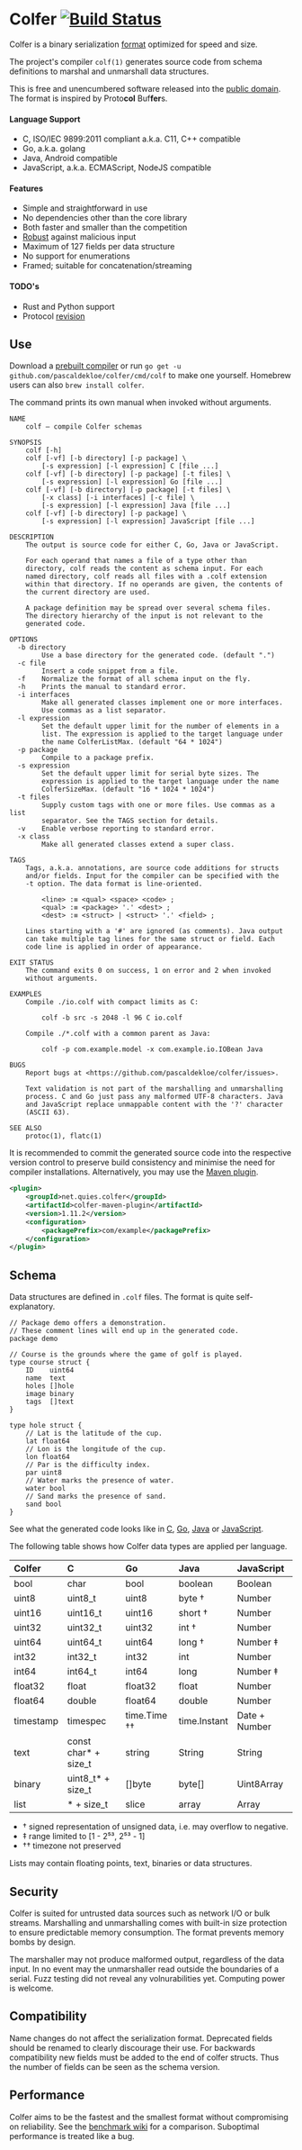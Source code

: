 # Colfer [![Build Status](https://travis-ci.org/pascaldekloe/colfer.svg?branch=master)](https://travis-ci.org/pascaldekloe/colfer)

Colfer is a binary serialization [format](https://github.com/pascaldekloe/colfer/wiki/Spec)
optimized for speed and size.

The project's compiler `colf(1)` generates source code from schema definitions
to marshal and unmarshall data structures.

This is free and unencumbered software released into the
[public domain](http://creativecommons.org/publicdomain/zero/1.0).
The format is inspired by Proto**col** Buf**fer**s.


#### Language Support

* C, ISO/IEC 9899:2011 compliant a.k.a. C11, C++ compatible
* Go, a.k.a. golang
* Java, Android compatible
* JavaScript, a.k.a. ECMAScript, NodeJS compatible

#### Features

* Simple and straightforward in use
* No dependencies other than the core library
* Both faster and smaller than the competition
* [Robust](#security) against malicious input
* Maximum of 127 fields per data structure
* No support for enumerations
* Framed; suitable for concatenation/streaming

#### TODO's

* Rust and Python support
* Protocol [revision](https://github.com/pascaldekloe/colfer/commits/v2)


## Use

Download a [prebuilt compiler](https://github.com/pascaldekloe/colfer/releases)
or run `go get -u github.com/pascaldekloe/colfer/cmd/colf` to make one yourself.
Homebrew users can also `brew install colfer`.

The command prints its own manual when invoked without arguments.

```
NAME
	colf — compile Colfer schemas

SYNOPSIS
	colf [-h]
	colf [-vf] [-b directory] [-p package] \
		[-s expression] [-l expression] C [file ...]
	colf [-vf] [-b directory] [-p package] [-t files] \
		[-s expression] [-l expression] Go [file ...]
	colf [-vf] [-b directory] [-p package] [-t files] \
		[-x class] [-i interfaces] [-c file] \
		[-s expression] [-l expression] Java [file ...]
	colf [-vf] [-b directory] [-p package] \
		[-s expression] [-l expression] JavaScript [file ...]

DESCRIPTION
	The output is source code for either C, Go, Java or JavaScript.

	For each operand that names a file of a type other than
	directory, colf reads the content as schema input. For each
	named directory, colf reads all files with a .colf extension
	within that directory. If no operands are given, the contents of
	the current directory are used.

	A package definition may be spread over several schema files.
	The directory hierarchy of the input is not relevant to the
	generated code.

OPTIONS
  -b directory
    	Use a base directory for the generated code. (default ".")
  -c file
    	Insert a code snippet from a file.
  -f	Normalize the format of all schema input on the fly.
  -h	Prints the manual to standard error.
  -i interfaces
    	Make all generated classes implement one or more interfaces.
    	Use commas as a list separator.
  -l expression
    	Set the default upper limit for the number of elements in a
    	list. The expression is applied to the target language under
    	the name ColferListMax. (default "64 * 1024")
  -p package
    	Compile to a package prefix.
  -s expression
    	Set the default upper limit for serial byte sizes. The
    	expression is applied to the target language under the name
    	ColferSizeMax. (default "16 * 1024 * 1024")
  -t files
    	Supply custom tags with one or more files. Use commas as a list
    	separator. See the TAGS section for details.
  -v	Enable verbose reporting to standard error.
  -x class
    	Make all generated classes extend a super class.

TAGS
	Tags, a.k.a. annotations, are source code additions for structs
	and/or fields. Input for the compiler can be specified with the
	-t option. The data format is line-oriented.

		<line> :≡ <qual> <space> <code> ;
		<qual> :≡ <package> '.' <dest> ;
		<dest> :≡ <struct> | <struct> '.' <field> ;

	Lines starting with a '#' are ignored (as comments). Java output
	can take multiple tag lines for the same struct or field. Each
	code line is applied in order of appearance.

EXIT STATUS
	The command exits 0 on success, 1 on error and 2 when invoked
	without arguments.

EXAMPLES
	Compile ./io.colf with compact limits as C:

		colf -b src -s 2048 -l 96 C io.colf

	Compile ./*.colf with a common parent as Java:

		colf -p com.example.model -x com.example.io.IOBean Java

BUGS
	Report bugs at <https://github.com/pascaldekloe/colfer/issues>.

	Text validation is not part of the marshalling and unmarshalling
	process. C and Go just pass any malformed UTF-8 characters. Java
	and JavaScript replace unmappable content with the '?' character
	(ASCII 63).

SEE ALSO
	protoc(1), flatc(1)
```

It is recommended to commit the generated source code into the respective
version control to preserve build consistency and minimise the need for compiler
installations. Alternatively, you may use the
[Maven plugin](https://github.com/pascaldekloe/colfer/wiki/Java#maven).

```xml
<plugin>
	<groupId>net.quies.colfer</groupId>
	<artifactId>colfer-maven-plugin</artifactId>
	<version>1.11.2</version>
	<configuration>
		<packagePrefix>com/example</packagePrefix>
	</configuration>
</plugin>
```



## Schema

Data structures are defined in `.colf` files. The format is quite self-explanatory.

```
// Package demo offers a demonstration.
// These comment lines will end up in the generated code.
package demo

// Course is the grounds where the game of golf is played.
type course struct {
	ID    uint64
	name  text
	holes []hole
	image binary
	tags  []text
}

type hole struct {
	// Lat is the latitude of the cup.
	lat float64
	// Lon is the longitude of the cup.
	lon float64
	// Par is the difficulty index.
	par uint8
	// Water marks the presence of water.
	water bool
	// Sand marks the presence of sand.
	sand bool
}
```

See what the generated code looks like in
[C](https://gist.github.com/pascaldekloe/05e903f12a4f02a995f71d0c18872b65),
[Go](https://gist.github.com/pascaldekloe/786fd46e6e4710c14fee7da1f480c2d4),
[Java](https://gist.github.com/pascaldekloe/b54326e6b7c5e9f036911a8cbea6ccbf) or
[JavaScript](https://gist.github.com/pascaldekloe/5653c8bb074ebd29ffcc0deece7495a4).

The following table shows how Colfer data types are applied per language.

| Colfer	| C			| Go		| Java		| JavaScript	|
|:--------------|:----------------------|:--------------|:--------------|:--------------|
| bool		| char			| bool		| boolean	| Boolean	|
| uint8		| uint8_t		| uint8		| byte †	| Number	|
| uint16	| uint16_t		| uint16	| short †	| Number	|
| uint32	| uint32_t		| uint32	| int †		| Number	|
| uint64	| uint64_t		| uint64	| long †	| Number ‡	|
| int32		| int32_t		| int32		| int		| Number	|
| int64		| int64_t		| int64		| long		| Number ‡	|
| float32	| float			| float32	| float		| Number	|
| float64	| double		| float64	| double	| Number	|
| timestamp	| timespec		| time.Time ††	| time.Instant	| Date + Number	|
| text		| const char* + size_t	| string	| String	| String	|
| binary	| uint8_t* + size_t	| []byte	| byte[]	| Uint8Array	|
| list		| * + size_t		| slice		| array		| Array		|

* † signed representation of unsigned data, i.e. may overflow to negative.
* ‡ range limited to [1 - 2⁵³, 2⁵³ - 1]
* †† timezone not preserved

Lists may contain floating points, text, binaries or data structures.



## Security

Colfer is suited for untrusted data sources such as network I/O or bulk streams.
Marshalling and unmarshalling comes with built-in size protection to ensure
predictable memory consumption. The format prevents memory bombs by design.

The marshaller may not produce malformed output, regardless of the data input.
In no event may the unmarshaller read outside the boundaries of a serial. Fuzz
testing did not reveal any volnurabilities yet. Computing power is welcome.


## Compatibility

Name changes do not affect the serialization format. Deprecated fields should be
renamed to clearly discourage their use. For backwards compatibility new fields
must be added to the end of colfer structs. Thus the number of fields can be
seen as the schema version.



## Performance

Colfer aims to be the fastest and the smallest format without compromising on
reliability. See the
[benchmark wiki](https://github.com/pascaldekloe/colfer/wiki/Benchmark) for a
comparison. Suboptimal performance is treated like a bug.
